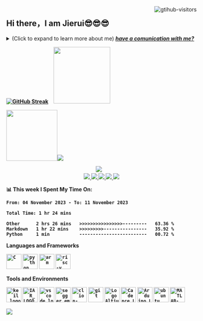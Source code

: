 
 <img align="right" src="https://komarev.com/ghpvc/?username=Jierui778&label=Total Visitors&color=red&style=flat&logo=github" alt="gtihub-visitors" />
</a>


## Hi there，I am Jierui😎😎😎
<details><summary>(Click to expand to learn more about me) <em><b> <a href="https://github.com/Jierui778/Jierui778/issues/new" >have <b> a <b> comunication <b> with <b> me?</b> </em></summary>


- 🤔 I am a student from South China Normal University,Major is electronic information engineering.
- ❤️I like eatting🍉,sleeping in 🛌,emmmm .....Not any more.


</details>




<!--GitHub 连续打卡-->
[![GitHub Streak](https://streak-stats.demolab.com/?user=Jierui778&theme=dark)](https://git.io/streak-stats)&emsp;<img width="150" src="https://cdn.jsdelivr.net/gh/Jierui778/Jierui778/gif/duck.gif" />



<!--统计信息-->
<img height="135px" src="https://github-readme-stats.vercel.app/api?username=Jierui778&hide_title=true&hide_border=true&show_icons=trueline_height=21&icon_color=000&&theme=dark" /><img src="https://github-readme-stats.vercel.app/api/top-langs/?username=Jierui778&hide_title=true&hide_border=true&layout=compact&langs_count=6&icon_color=fff&theme=dark" />

<!--联系方式-->
<div align="center"><a href="https://blog.csdn.net/zhongzijie2004"><img src="https://img.shields.io/badge/CSDN-论坛-c32136" /></a>&emsp;</div>

<div align="center">
<a href="https://github.com/Jierui778">
    <img src="https://badges.strrl.dev/visits/Jierui778/Jierui778?style=flat-square&color=black&logo=github">
  </a>
  <a href="https://github.com/Jierui778">
    <img src="https://badges.strrl.dev/years/Jierui778?style=flat-square&color=black&logo=github">
  </a>
  <a href="https://github.com/Jierui778?tab=repositories">
    <img src="https://badges.strrl.dev/repos/Jierui778?style=flat-square&color=black&logo=github">
  </a>
  <a href="https://gist.github.com/Jierui778">
    <img src="https://badges.strrl.dev/gists/Jierui778?style=flat-square&color=black&logo=github">
  </a>
  <a href="https://github.com/Jierui778">
    <img src="https://badges.strrl.dev/commits/monthly/Jierui778?style=flat-square&color=black&logo=github">
  </a></div>


📊 **This week I Spent My Time On:**
<!--START_SECTION:waka-->

```all_time
From: 04 November 2023 - To: 11 November 2023

Total Time: 1 hr 24 mins

Other      2 hrs 26 mins   >>>>>>>>>>>>>>>>---------   63.36 %
Markdown   1 hr 22 mins    >>>>>>>>>----------------   35.92 %
Python     1 min           -------------------------   00.72 %
```

<!--END_SECTION:waka-->
<!--wakatime显示-->
**Languages and Frameworks**
<!--语言和框架显示-->
<code><img height="40" src="https://cdn.jsdelivr.net/gh/Jierui778/Jierui778/photo/c.png" alt="C" title="C"></code>
<code><img height="40" src="https://cdn.jsdelivr.net/gh/Jierui778/Jierui778/photo/python.png" alt="python" title="python"></code>
<code><img height="40" src="https://cdn.jsdelivr.net/gh/Jierui778/Jierui778/photo/arm.jpg" alt="arm" title="arm"></code>
<code><img height="40" src="https://cdn.jsdelivr.net/gh/Jierui778/Jierui778/photo/risc-v.png" alt="risc-v" title="risc-v"></code>

**Tools and Environments**
<!--工具和环境显示-->
<code><img height="40" src="https://cdn.jsdelivr.net/gh/Jierui778/Jierui778/photo/keil_logo.png" alt="keil_logo" title="keil_logo"></code>
<code><img height="40" src="https://cdn.jsdelivr.net/gh/Jierui778/Jierui778/photo/IAR_LOGO_PNG.png" alt="IAR_LOGO_PNG" title="IAR_LOGO_PNG"></code>
<code><img height="40" src="https://cdn.jsdelivr.net/gh/Jierui778/Jierui778/photo/vscode_logo.png" alt="vscode_logo" title="vscode_logo"></code>
<code><img height="40" src="https://cdn.jsdelivr.net/gh/Jierui778/Jierui778/photo/segger_embedded_studio.jpg" alt="segger_embedded_studio" title="segger_embedded_studio"></code>
<code><img height="40" src="https://cdn.jsdelivr.net/gh/Jierui778/Jierui778/photo/clion-logo.png" alt="clion-logo" title="clion-logo"></code>
<code><img height="40" src="https://cdn.jsdelivr.net/gh/Jierui778/Jierui778/photo/git.jpg" alt="git" title="git"></code>
<code><img height="40" src="https://cdn.jsdelivr.net/gh/Jierui778/Jierui778/photo/Logo Altium Designer.png" alt="Logo Altium Designer" title="Logo Altium Designer"></code>
<code><img height="40" src="https://cdn.jsdelivr.net/gh/Jierui778/Jierui778/photo/Cadence_Logo.jpg" alt="Cadence_Logo" title="Cadence_Logo"></code>
<code><img height="40" src="https://cdn.jsdelivr.net/gh/Jierui778/Jierui778/photo/Arduino_Logo.png" alt="Arduino_Logo" title="Arduino_Logo"></code>
<code><img height="40" src="https://cdn.jsdelivr.net/gh/Jierui778/Jierui778/photo/ubuntu.jpg" alt="ubuntu" title="ubuntu"></code>
<code><img height="40" src="https://cdn.jsdelivr.net/gh/Jierui778/Jierui778/photo/MATLAB-logo.jpg" alt="MATLAB-logo" title="MATLAB-logo"></code>



<!-- profile-3d-contrib 3D贡献图-->
<img src="https://cdn.jsdelivr.net/gh/Jierui778/Jierui778/profile-3d-contrib/profile-night-rainbow.svg" />
</div>














